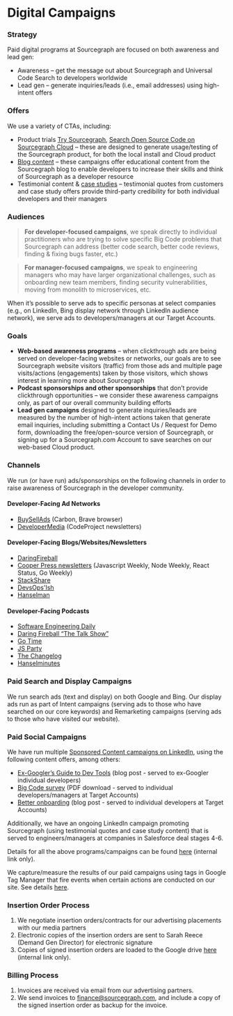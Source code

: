 # Digital Campaigns

### Strategy

Paid digital programs at Sourcegraph are focused on both awareness and lead gen:

- Awareness – get the message out about Sourcegraph and Universal Code Search to developers worldwide
- Lead gen – generate inquiries/leads (i.e., email addresses) using high-intent offers

### Offers

We use a variety of CTAs, including:

- Product trials [Try Sourcegraph](https://about.sourcegraph.com/get-started/), [Search Open Source Code on Sourcegraph Cloud](https://sourcegraph.com/search) – these are designed to generate usage/testing of the Sourcegraph product, for both the local install and Cloud product
- [Blog content](https://about.sourcegraph.com/blog/) – these campaigns offer educational content from the Sourcegraph blog to enable developers to increase their skills and think of Sourcegraph as a developer resource
- Testimonial content & [case studies](https://about.sourcegraph.com/case-studies/) – testimonial quotes from customers and case study offers provide third-party credibility for both individual developers and their managers

### Audiences

> **For developer-focused campaigns**, we speak directly to individual practitioners who are trying to solve specific Big Code problems that Sourcegraph can address (better code search, better code reviews, finding & fixing bugs faster, etc.)

> **For manager-focused campaigns**, we speak to engineering managers who may have larger organizational challenges, such as onboarding new team members, finding security vulnerabilities, moving from monolith to microservices, etc. 

When it’s possible to serve ads to specific personas at select companies (e.g., on LinkedIn, Bing display network through LinkedIn audience network), we serve ads to developers/managers at our Target Accounts.

### Goals

- **Web-based awareness programs** – when clickthrough ads are being served on developer-facing websites or networks, our goals are to see Sourcegraph website visitors (traffic) from those ads and multiple page visits/actions (engagements) taken by those visitors, which shows interest in learning more about Sourcegraph
- **Podcast sponsorships and other sponsorships** that don’t provide clickthrough opportunities – we consider these awareness campaigns only, as part of our overall community building efforts
- **Lead gen campaigns** designed to generate inquiries/leads are measured by the number of high-intent actions taken that generate email inquiries, including submitting a Contact Us / Request for Demo form, downloading the free/open-source version of Sourcegraph, or signing up for a Sourcegraph.com Account to save searches on our web-based Cloud product.

### Channels

We run (or have run) ads/sponsorships on the following channels in order to raise awareness of Sourcegraph in the developer community.

#### Developer-Facing Ad Networks

- [BuySellAds](https://www.buysellads.com/) (Carbon, Brave browser)
- [DeveloperMedia](https://developermedia.com/) (CodeProject newsletters)

#### Developer-Facing Blogs/Websites/Newsletters

- [DaringFireball](https://daringfireball.net/)
- [Cooper Press newsletters](https://cooperpress.com/) (Javascript Weekly, Node Weekly, React Status, Go Weekly)
- [StackShare](https://stackshare.io/feed)
- [DevsOps'Ish](https://devopsish.com/)
- [Hanselman](https://www.hanselman.com/)

#### Developer-Facing Podcasts

- [Software Engineering Daily](https://softwareengineeringdaily.com/)
- [Daring Fireball “The Talk Show”](https://daringfireball.net/thetalkshow/)
- [Go Time](https://changelog.com/gotime)
- [JS Party](https://changelog.com/jsparty)
- [The Changelog](https://changelog.com/podcast)
- [Hanselminutes](https://www.hanselminutes.com/)

### Paid Search and Display Campaigns

We run search ads (text and display) on both Google and Bing. Our display ads run as part of Intent campaigns (serving ads to those who have searched on our core keywords) and Remarketing campaigns (serving ads to those who have visited our website).

### Paid Social Campaigns

We have run multiple [Sponsored Content campaigns on LinkedIn](https://www.linkedin.com/company/sourcegraph/posts/?feedView=ads&viewAsMember=true), using the following content offers, among others:
- [Ex-Googler’s Guide to Dev Tools](https://about.sourcegraph.com/blog/ex-googler-guide-dev-tools/) (blog post - served to ex-Googler individual developers)
- [Big Code survey](https://info.sourcegraph.com/emergence-of-big-code-2020-survey) (PDF download - served to individual developers/managers at Target Accounts)
- [Better onboarding](https://about.sourcegraph.com/blog/better-onboarding-how-to-prevent-codebase-overwhelm/) (blog post - served to individual developers at Target Accounts)

Additionally, we have an ongoing LinkedIn campaign promoting Sourcegraph (using testimonial quotes and case study content) that is served to engineers/managers at companies in Salesforce deal stages 4-6.

Details for all the above programs/campaigns can be found [here](https://docs.google.com/spreadsheets/d/1IQbXQYKkwbGvG0ZN2YNLcfpkHGsbxnyl9EDbd7GXmew/edit?usp=sharing) (internal link only).

We capture/measure the results of our paid campaigns using tags in Google Tag Manager that fire events when certain actions are conducted on our site. See details [here](https://about.sourcegraph.com/handbook/marketing/ad_conversion_flows).

### Insertion Order Process

1. We negotiate insertion orders/contracts for our advertising placements with our media partners
2. Electronic copies of the insertion orders are sent to Sarah Reece (Demand Gen Director) for electronic signature
3. Copies of signed insertion orders are loaded to the Google drive [here](https://drive.google.com/drive/u/1/folders/1TChjJOeg94NxUc7pUbSdm6vTFNvYaG27) (internal link only).

### Billing Process

1. Invoices are received via email from our advertising partners.
2. We send invoices to <finance@sourcegraph.com>, and include a copy of the signed insertion order as backup for the invoice.
